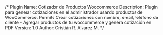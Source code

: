 /*
Plugin Name: Cotizador de Productos Woocommerce
Description: Plugin para generar cotizaciones en el administrador usando productos de WooCommerce. Permite Crear cotizaciones con nombre, email, teléfono de cliente - Agregar productos de tu woocommerce y genera cotización en PDF
Version: 1.0
Author: Cristián R. Alvarez M.
*/
